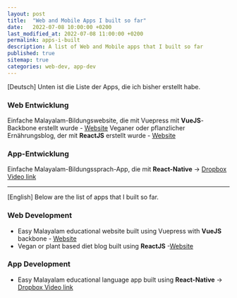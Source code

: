 ```yaml
---
layout: post
title:  "Web and Mobile Apps I built so far"
date:   2022-07-08 10:00:00 +0200
last_modified_at: 2022-07-08 11:00:00 +0200
permalink: apps-i-built
description: A list of Web and Mobile apps that I built so far
published: true
sitemap: true
categories: web-dev, app-dev   
---
```


[Deutsch]
Unten ist die Liste der Apps, die ich bisher erstellt habe.

### Web Entwicklung
Einfache Malayalam-Bildungswebsite, die mit Vuepress mit **VueJS**- Backbone erstellt wurde - [Website](https://easymalayalam.fun/)
Veganer oder pflanzlicher Ernährungsblog, der mit **ReactJS** erstellt wurde - [Website](https://enchanting-pika-6dfd29.netlify.app/)

### App-Entwicklung
Einfache Malayalam-Bildungssprach-App, die mit **React-Native** -> [Dropbox Video link](https://www.dropbox.com/s/9i54fdl0ak9e0bh/EM_App_so_far_17th_May_22.mp4?dl=0)

---
[English]
Below are the list of apps that I built so far.

### Web Development
- Easy Malayalam educational website built using Vuepress with **VueJS** backbone - [Website](https://easymalayalam.fun/)
- Vegan or plant based diet blog built using **ReactJS** -[Website](https://enchanting-pika-6dfd29.netlify.app/)

### App Development
- Easy Malayalam educational language app built using **React-Native** -> [Dropbox Video link](https://www.dropbox.com/s/9i54fdl0ak9e0bh/EM_App_so_far_17th_May_22.mp4?dl=0)

